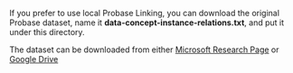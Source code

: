 If you prefer to use local Probase Linking, you can download the original Probase dataset, name it **data-concept-instance-relations.txt**, and put it under this directory.

The dataset can be downloaded from either [Microsoft Research Page](https://concept.research.microsoft.com/Home/Download) or [Google Drive](https://drive.google.com/file/d/1CDprcsydtF6GPREM8_YZ9NMChn4oZKHY/view?usp=sharing)

